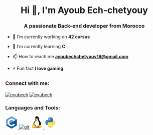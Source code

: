 <h1 align="center">Hi 👋, I'm Ayoub Ech-chetyouy</h1>
<h3 align="center">A passionate Back-end developer from Morocco</h3>

- 🔭 I’m currently working on **42 cursus**

- 🌱 I’m currently learning **C**

- 📫 How to reach me **ayoubechchetyouy19@gmail.com**

- ⚡ Fun fact **I love gaming**

<h3 align="left">Connect with me:</h3>
<p align="left">
<a href="https://fb.com/eyubech" target="blank"><img align="center" src="https://raw.githubusercontent.com/rahuldkjain/github-profile-readme-generator/master/src/images/icons/Social/facebook.svg" alt="eyubech" height="30" width="40" /></a>
<a href="https://instagram.com/eyubech" target="blank"><img align="center" src="https://raw.githubusercontent.com/rahuldkjain/github-profile-readme-generator/master/src/images/icons/Social/instagram.svg" alt="eyubech" height="30" width="40" /></a>
</p>

<h3 align="left">Languages and Tools:</h3>
<p align="left"> <a href="https://www.cprogramming.com/" target="_blank" rel="noreferrer"> <img src="https://raw.githubusercontent.com/devicons/devicon/master/icons/c/c-original.svg" alt="c" width="40" height="40"/> </a> <a href="https://git-scm.com/" target="_blank" rel="noreferrer"> <img src="https://www.vectorlogo.zone/logos/git-scm/git-scm-icon.svg" alt="git" width="40" height="40"/> </a> <a href="https://www.linux.org/" target="_blank" rel="noreferrer"> <img src="https://raw.githubusercontent.com/devicons/devicon/master/icons/linux/linux-original.svg" alt="linux" width="40" height="40"/> </a> <a href="https://www.python.org" target="_blank" rel="noreferrer"> <img src="https://raw.githubusercontent.com/devicons/devicon/master/icons/python/python-original.svg" alt="python" width="40" height="40"/> </a> </p>

